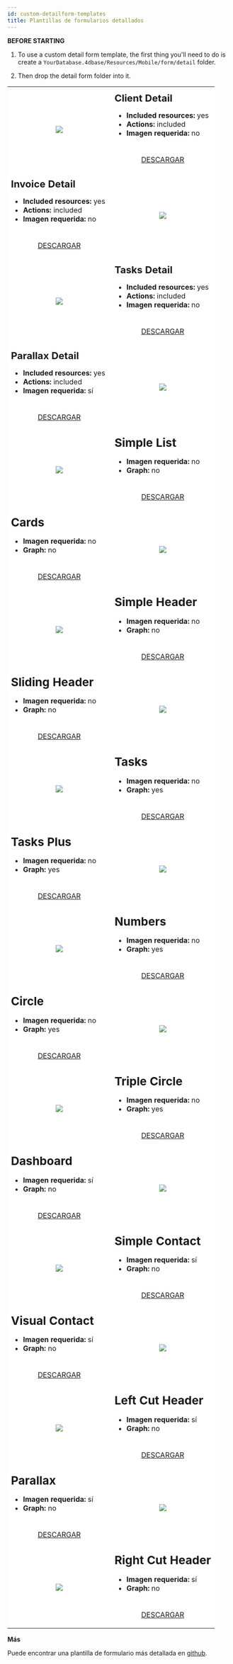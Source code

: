 ```yaml
---
id: custom-detailform-templates
title: Plantillas de formularios detallados
---
```



<div class = "tips"> 

**BEFORE STARTING**

1. To use a custom detail form template, the first thing you'll need to do is create a `YourDatabase.4dbase/Resources/Mobile/form/detail` folder.

2. Then drop the detail form folder into it.</div> 

<div style="height: auto;">
<table>
<col width="50%"> <col width="50%"> 

<tr>
<td style="height: auto; vertical-align: middle;text-align: center; border-color: #FFFFFF;background-color: #FFFFFF">
<img style="max-height: 750px" src="https://raw.githubusercontent.com/4d-for-ios/form-detail-ClientDetail/master/template.gif" />
</td>

<td style="height: auto; vertical-align: middle;border-color: #FFFFFF;background-color: #FFFFFF">
<h1 style="margin-top: 10px; font-size:22px">
Client Detail
</h1>

<ul style="font-size:16px">
<li>
<strong>Included resources:</strong> yes
</li>
<li>
<strong>Actions:</strong> included
</li>
<li>
<strong>Imagen requerida:</strong> no
</li>
</ul>

<div style="text-align: center; margin-top: 40px;">
<p>
<a class="button" style="width: 50%" href="https://github.com/4d-for-ios/form-detail-ClientDetail/releases/latest/download/form-detail-ClientDetail.zip">DESCARGAR</a>
</p>
</div>
</td>
</tr>

<tr>
<td style="height: auto; vertical-align: middle;border-color: #FFFFFF;background-color: #FFFFFF">
<h1 style="margin-top: 10px; font-size:22px">
Invoice Detail
</h1>

<ul style="font-size:c16px">
<li>
<strong>Included resources:</strong> yes
</li>
<li>
<strong>Actions:</strong> included
</li>
<li>
<strong>Imagen requerida:</strong> no
</li>
</ul>

<div style="text-align: center; margin-top: 40px;">
<p>
<a class="button" style="width: 50%" href="https://github.com/4d-for-ios/form-detail-InvoiceDetail/releases/latest/download/form-detail-InvoiceDetail.zip">DESCARGAR</a>
</p>
</div>
</td>

<td style="height: auto; vertical-align: middle;text-align: center; border-color: #FFFFFF;background-color: #FFFFFF">
<img style="max-height: 750px" src="https://raw.githubusercontent.com/4d-for-ios/form-detail-InvoiceDetail/master/template.gif" />
</td>

<tr>
<td style="height: auto; vertical-align: middle;text-align: center; border-color: #FFFFFF;background-color: #FFFFFF">
<img style="max-height: 750px" src="https://raw.githubusercontent.com/4d-for-ios/form-detail-TasksDetail/master/template.gif" />
</td>

<td style="height: auto; vertical-align: middle;border-color: #FFFFFF;background-color: #FFFFFF">
<h1 style="margin-top: 10px; font-size:22px">
Tasks Detail
</h1>

<ul style="font-size:16px">
<li>
<strong>Included resources:</strong> yes
</li>
<li>
<strong>Actions:</strong> included
</li>
<li>
<strong>Imagen requerida:</strong> no
</li>
</ul>

<div style="text-align: center; margin-top: 40px;">
<p>
<a class="button" style="width: 50%" href="https://github.com/4d-for-ios/form-detail-TasksDetail/releases/latest/download/form-detail-TasksDetail.zip">DESCARGAR</a>
</p>
</div>
</td>
</tr>

<tr>
<td style="height: auto; vertical-align: middle;border-color: #FFFFFF;background-color: #FFFFFF">
<h1 style="margin-top: 10px; font-size:22px">
Parallax Detail
</h1>

<ul style="font-size:c16px">
<li>
<strong>Included resources:</strong> yes
</li>
<li>
<strong>Actions:</strong> included
</li>
<li>
<strong>Imagen requerida:</strong> sí
</li>
</ul>

<div style="text-align: center; margin-top: 40px;">
<p>
<a class="button" style="width: 50%" href="https://github.com/4d-for-ios/form-detail-ParallaxDetail/releases/latest/download/form-detail-ParallaxDetail.zip">DESCARGAR</a>
</p>
</div>
</td>

<td style="height: auto; vertical-align: middle;text-align: center; border-color: #FFFFFF;background-color: #FFFFFF">
<img style="max-height: 750px" src="https://raw.githubusercontent.com/4d-for-ios/form-detail-ParallaxDetail/master/template.gif" />
</td>
</tr>

<tr>
<td style="height: auto; vertical-align: middle;text-align: center; border-color: #FFFFFF;background-color: #FFFFFF">
<img style="max-height: 750px" src="https://raw.githubusercontent.com/4d-for-ios/form-detail-SimpleList/master/template.gif" />
</td>

<td style="height: auto; vertical-align: middle;border-color: #FFFFFF;background-color: #FFFFFF">
<h1 style="margin-top: 10px; font-size:26px">
Simple List
</h1>

<ul style="font-size:16px">
<li>
<strong>Imagen requerida:</strong> no
</li>
<li>
<strong>Graph:</strong> no
</li>
</ul>

<div style="text-align: center; margin-top: 40px;">
<p>
<a class="button" style="width: 50%" href="https://github.com/4d-for-ios/form-detail-SimpleList/releases/latest/download/form-detail-SimpleList.zip">DESCARGAR</a>
</p>
</div>
</td>
</tr>

<tr>
<td style="height: auto; vertical-align: middle;border-color: #FFFFFF;background-color: #FFFFFF">
<h1 style="margin-top: 10px; font-size:26px">
Cards
</h1>

<ul style="font-size:16px">
<li>
<strong>Imagen requerida:</strong> no
</li>
<li>
<strong>Graph:</strong> no
</li>
</ul>

<div style="text-align: center; margin-top: 40px;">
<p>
<a class="button" style="width: 50%" href="https://github.com/4d-for-ios/form-detail-Cards/releases/latest/download/form-detail-Cards.zip">DESCARGAR</a>
</p>
</div>
</td>

<td style="height: auto; vertical-align: middle;text-align: center; border-color: #FFFFFF;background-color: #FFFFFF">
<img style="max-height: 750px" src="https://raw.githubusercontent.com/4d-for-ios/form-detail-Cards/master/template.gif" />
</td>
</tr>

<tr>
<td style="height: auto; vertical-align: middle;text-align: center; border-color: #FFFFFF;background-color: #FFFFFF">
<img style="max-height: 750px" src="https://raw.githubusercontent.com/4d-for-ios/form-detail-SimpleHeader/master/template.gif" />
</td>

<td style="height: auto; vertical-align: middle;border-color: #FFFFFF;background-color: #FFFFFF">
<h1 style="margin-top: 10px; font-size:26px">
Simple Header
</h1>

<ul style="font-size:16px">
<li>
<strong>Imagen requerida:</strong> no
</li>
<li>
<strong>Graph:</strong> no
</li>
</ul>

<div style="text-align: center; margin-top: 40px;">
<p>
<a class="button" style="width: 50%" href="https://github.com/4d-for-ios/form-detail-SimpleHeader/releases/latest/download/form-detail-SimpleHeader.zip">DESCARGAR</a>
</p>
</div>
</td>
</tr>

<tr>
<td style="height: auto; vertical-align: middle;border-color: #FFFFFF;background-color: #FFFFFF">
<h1 style="margin-top: 10px; font-size:26px">
Sliding Header
</h1>

<ul style="font-size:16px">
<li>
<strong>Imagen requerida:</strong> no
</li>
<li>
<strong>Graph:</strong> no
</li>
</ul>

<div style="text-align: center; margin-top: 40px;">
<p>
<a class="button" style="width: 50%" href="https://github.com/4d-for-ios/form-detail-SlidingHeader/releases/latest/download/form-detail-SlidingHeader.zip">DESCARGAR</a>
</p>
</div>
</td>

<td style="height: auto; vertical-align: middle;text-align: center; border-color: #FFFFFF;background-color: #FFFFFF">
<img style="max-height: 750px" src="https://raw.githubusercontent.com/4d-for-ios/form-detail-SlidingHeader/master/template.gif" />
</td>
</tr>

<tr>
<td style="height: auto; vertical-align: middle;text-align: center; border-color: #FFFFFF;background-color: #FFFFFF">
<img style="max-height: 750px" src="https://raw.githubusercontent.com/4d-for-ios/form-detail-Tasks/master/template.gif" />
</td>

<td style="height: auto; vertical-align: middle;border-color: #FFFFFF;background-color: #FFFFFF">
<h1 style="margin-top: 10px; font-size:26px">
Tasks
</h1>

<ul style="font-size:16px">
<li>
<strong>Imagen requerida:</strong> no
</li>
<li>
<strong>Graph:</strong> yes
</li>
</ul>

<div style="text-align: center; margin-top: 40px;">
<p>
<a class="button" style="width: 50%" href="https://github.com/4d-for-ios/form-detail-Tasks/releases/latest/download/form-detail-Tasks.zip">DESCARGAR</a>
</p>
</div>
</td>
</tr>

<tr>
<td style="height: auto; vertical-align: middle;border-color: #FFFFFF;background-color: #FFFFFF">
<h1 style="margin-top: 10px; font-size:26px">
Tasks Plus
</h1>

<ul style="font-size:16px">
<li>
<strong>Imagen requerida:</strong> no
</li>
<li>
<strong>Graph:</strong> yes
</li>
</ul>

<div style="text-align: center; margin-top: 40px;">
<p>
<a class="button" style="width: 50%" href="https://github.com/4d-for-ios/form-detail-TasksPlus/releases/latest/download/form-detail-TasksPlus.zip">DESCARGAR</a>
</p>
</div>
</td>

<td style="height: auto; vertical-align: middle;text-align: center; border-color: #FFFFFF;background-color: #FFFFFF">
<img style="max-height: 750px" src="https://raw.githubusercontent.com/4d-for-ios/form-detail-TasksPlus/master/template.gif" />
</td>
</tr>

<tr>
<td style="height: auto; vertical-align: middle;text-align: center; border-color: #FFFFFF;background-color: #FFFFFF">
<img style="max-height: 750px" src="https://raw.githubusercontent.com/4d-for-ios/form-detail-Numbers/master/template.gif" />
</td>

<td style="height: auto; vertical-align: middle;border-color: #FFFFFF;background-color: #FFFFFF">
<h1 style="margin-top: 10px; font-size:26px">
Numbers
</h1>

<ul style="font-size:16px">
<li>
<strong>Imagen requerida:</strong> no
</li>
<li>
<strong>Graph:</strong> yes
</li>
</ul>

<div style="text-align: center; margin-top: 40px;">
<p>
<a class="button" style="width: 50%" href="https://github.com/4d-for-ios/form-detail-Numbers/releases/latest/download/form-detail-Numbers.zip">DESCARGAR</a>
</p>
</div>
</td>
</tr>

<tr>
<td style="height: auto; vertical-align: middle;border-color: #FFFFFF;background-color: #FFFFFF">
<h1 style="margin-top: 10px; font-size:26px">
Circle
</h1>

<ul style="font-size:16px">
<li>
<strong>Imagen requerida:</strong> no
</li>
<li>
<strong>Graph:</strong> yes
</li>
</ul>

<div style="text-align: center; margin-top: 40px;">
<p>
<a class="button" style="width: 50%" href="https://github.com/4d-for-ios/form-detail-Circle/releases/latest/download/form-detail-Circle.zip">DESCARGAR</a>
</p>
</div>
</td>

<td style="height: auto; vertical-align: middle;text-align: center; border-color: #FFFFFF;background-color: #FFFFFF">
<img style="max-height: 750px" src="https://raw.githubusercontent.com/4d-for-ios/form-detail-Circle/master/template.gif" />
</td>
</tr>

<tr>
<td style="height: auto; vertical-align: middle;text-align: center; border-color: #FFFFFF;background-color: #FFFFFF">
<img style="max-height: 750px" src="https://raw.githubusercontent.com/4d-for-ios/form-detail-TripleCircle/master/template.gif" />
</td>

<td style="height: auto; vertical-align: middle;border-color: #FFFFFF;background-color: #FFFFFF">
<h1 style="margin-top: 10px; font-size:26px">
Triple Circle
</h1>

<ul style="font-size:16px">
<li>
<strong>Imagen requerida:</strong> no
</li>
<li>
<strong>Graph:</strong> yes
</li>
</ul>

<div style="text-align: center; margin-top: 40px;">
<p>
<a class="button" style="width: 50%" href="https://github.com/4d-for-ios/form-detail-TripleCircle/releases/latest/download/form-detail-TripleCircle.zip">DESCARGAR</a>
</p>
</div>
</td>
</tr>

<tr>
<td style="height: auto; vertical-align: middle;border-color: #FFFFFF;background-color: #FFFFFF">
<h1 style="margin-top: 10px; font-size:26px">
Dashboard
</h1>

<ul style="font-size:16px">
<li>
<strong>Imagen requerida:</strong> sí
</li>
<li>
<strong>Graph:</strong> no
</li>
</ul>

<div style="text-align: center; margin-top: 40px;">
<p>
<a class="button" style="width: 50%" href="https://github.com/4d-for-ios/form-detail-Dashboard/releases/latest/download/form-detail-Dashboard.zip">DESCARGAR</a>
</p>
</div>
</td>

<td style="height: auto; vertical-align: middle;text-align: center; border-color: #FFFFFF;background-color: #FFFFFF">
<img style="max-height: 750px" src="https://raw.githubusercontent.com/4d-for-ios/form-detail-Dashboard/master/template.gif" />
</td>
</tr>

<tr>
<td style="height: auto; vertical-align: middle;text-align: center; border-color: #FFFFFF;background-color: #FFFFFF">
<img style="max-height: 750px" src="https://raw.githubusercontent.com/4d-for-ios/form-detail-SimpleContact/master/template.gif" />
</td>

<td style="height: auto; vertical-align: middle;border-color: #FFFFFF;background-color: #FFFFFF">
<h1 style="margin-top: 10px; font-size:26px">
Simple Contact
</h1>

<ul style="font-size:16px">
<li>
<strong>Imagen requerida:</strong> sí
</li>
<li>
<strong>Graph:</strong> no
</li>
</ul>

<div style="text-align: center; margin-top: 40px;">
<p>
<a class="button" style="width: 50%" href="https://github.com/4d-for-ios/form-detail-SimpleContact/releases/latest/download/form-detail-SimpleContact.zip">DESCARGAR</a>
</p>
</div>
</td>
</tr>

<tr>
<td style="height: auto; vertical-align: middle;border-color: #FFFFFF;background-color: #FFFFFF">
<h1 style="margin-top: 10px; font-size:26px">
Visual Contact
</h1>

<ul style="font-size:16px">
<li>
<strong>Imagen requerida:</strong> sí
</li>
<li>
<strong>Graph:</strong> no
</li>
</ul>

<div style="text-align: center; margin-top: 40px;">
<p>
<a class="button" style="width: 50%" href="https://github.com/4d-for-ios/form-detail-VisualContact/releases/latest/download/form-detail-VisualContact.zip">DESCARGAR</a>
</p>
</div>
</td>

<td style="height: auto; vertical-align: middle;text-align: center; border-color: #FFFFFF;background-color: #FFFFFF">
<img style="max-height: 750px" src="https://raw.githubusercontent.com/4d-for-ios/form-detail-VisualContact/master/template.gif" />
</td>
</tr>

<tr>
<td style="height: auto; vertical-align: middle;text-align: center; border-color: #FFFFFF;background-color: #FFFFFF">
<img style="max-height: 750px" src="https://raw.githubusercontent.com/4d-for-ios/form-detail-LeftCutHeader/master/template.gif" />
</td>

<td style="height: auto; vertical-align: middle;border-color: #FFFFFF;background-color: #FFFFFF">
<h1 style="margin-top: 10px; font-size:26px">
Left Cut Header
</h1>

<ul style="font-size:16px">
<li>
<strong>Imagen requerida:</strong> sí
</li>
<li>
<strong>Graph:</strong> no
</li>
</ul>

<div style="text-align: center; margin-top: 40px;">
<p>
<a class="button" style="width: 50%" href="https://github.com/4d-for-ios/form-detail-LeftCutHeader/releases/latest/download/form-detail-LeftCutHeader.zip">DESCARGAR</a>
</p>
</div>
</td>
</tr>

<tr>
<td style="height: auto; vertical-align: middle;border-color: #FFFFFF;background-color: #FFFFFF">
<h1 style="margin-top: 10px; font-size:26px">
Parallax
</h1>

<ul style="font-size:16px">
<li>
<strong>Imagen requerida:</strong> sí
</li>
<li>
<strong>Graph:</strong> no
</li>
</ul>

<div style="text-align: center; margin-top: 40px;">
<p>
<a class="button" style="width: 50%" href="https://github.com/4d-for-ios/form-detail-ParallaxHeader/releases/latest/download/form-detail-ParallaxHeader.zip">DESCARGAR</a>
</p>
</div>
</td>

<td style="height: auto; vertical-align: middle;text-align: center; border-color: #FFFFFF;background-color: #FFFFFF">
<img style="max-height: 750px" src="https://raw.githubusercontent.com/4d-for-ios/form-detail-ParallaxHeader/master/template.gif" />
</td>
</tr>

<tr>
<td style="height: auto; vertical-align: middle;text-align: center; border-color: #FFFFFF;background-color: #FFFFFF">
<img style="max-height: 750px" src="https://raw.githubusercontent.com/4d-for-ios/form-detail-RightCutHeader/master/template.gif" />
</td>

<td style="height: auto; vertical-align: middle;border-color: #FFFFFF;background-color: #FFFFFF">
<h1 style="margin-top: 10px; font-size:26px">
Right Cut Header
</h1>

<ul style="font-size:16px">
<li>
<strong>Imagen requerida:</strong> sí
</li>
<li>
<strong>Graph:</strong> no
</li>
</ul>

<div style="text-align: center; margin-top: 40px;">
<p>
<a class="button" style="width: 50%" href="https://github.com/4d-for-ios/form-detail-RightCutHeader/releases/latest/download/form-detail-RightCutHeader.zip">DESCARGAR</a>
</p>
  </div>
</td>
  </tr></table> </div> <div class = "tips"> 
  
  <p>
<strong>Más</strong>
  </p>
  
  <p>
Puede encontrar una plantilla de formulario más detallada en <a href="https://github.com/search?q=topic%3A4d-for-ios-form-detail">github</a>.
  </p></div>

